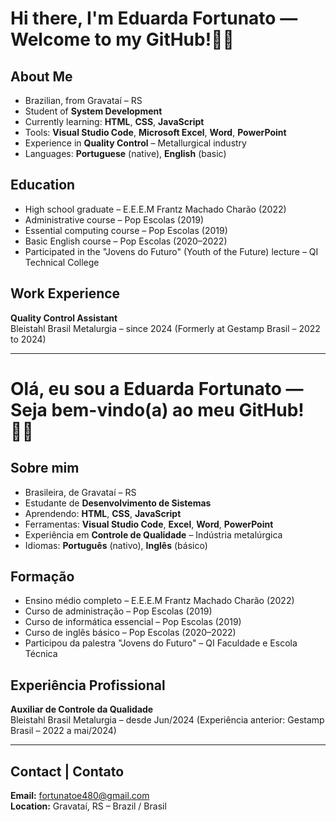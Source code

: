 # Hi there, I'm Eduarda Fortunato — Welcome to my GitHub!👋🏻

## About Me
- Brazilian, from Gravataí – RS
- Student of **System Development**
- Currently learning: **HTML**, **CSS**, **JavaScript**
- Tools: **Visual Studio Code**, **Microsoft Excel**, **Word**, **PowerPoint**
- Experience in **Quality Control** – Metallurgical industry
- Languages: **Portuguese** (native), **English** (basic)

## Education
- High school graduate – E.E.E.M Frantz Machado Charão (2022)
- Administrative course – Pop Escolas (2019)
- Essential computing course – Pop Escolas (2019)
- Basic English course – Pop Escolas (2020–2022)
- Participated in the "Jovens do Futuro" (Youth of the Future) lecture – QI Technical College

## Work Experience
**Quality Control Assistant**  
Bleistahl Brasil Metalurgia – since 2024
(Formerly at Gestamp Brasil – 2022 to 2024)

---

# Olá, eu sou a Eduarda Fortunato — Seja bem-vindo(a) ao meu GitHub!👋🏻

## Sobre mim
- Brasileira, de Gravataí – RS  
- Estudante de **Desenvolvimento de Sistemas**  
- Aprendendo: **HTML**, **CSS**, **JavaScript**  
- Ferramentas: **Visual Studio Code**, **Excel**, **Word**, **PowerPoint**  
- Experiência em **Controle de Qualidade** – Indústria metalúrgica  
- Idiomas: **Português** (nativo), **Inglês** (básico)  

## Formação
- Ensino médio completo – E.E.E.M Frantz Machado Charão (2022)  
- Curso de administração – Pop Escolas (2019)  
- Curso de informática essencial – Pop Escolas (2019)  
- Curso de inglês básico – Pop Escolas (2020–2022)  
- Participou da palestra "Jovens do Futuro" – QI Faculdade e Escola Técnica

## Experiência Profissional
**Auxiliar de Controle da Qualidade**  
Bleistahl Brasil Metalurgia – desde Jun/2024
(Experiência anterior: Gestamp Brasil – 2022 a mai/2024)

---

## Contact | Contato
**Email:** fortunatoe480@gmail.com  
**Location:** Gravataí, RS – Brazil / Brasil
